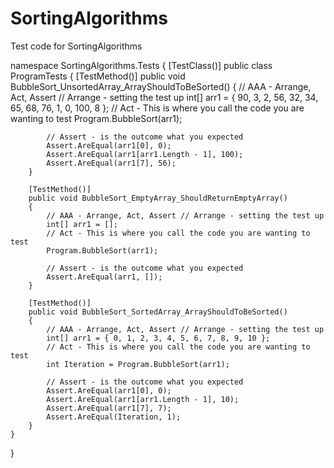 # SortingAlgorithms

Test code for SortingAlgorithms

namespace SortingAlgorithms.Tests
{
    [TestClass()]
    public class ProgramTests
    {
        [TestMethod()]
        public void BubbleSort_UnsortedArray_ArrayShouldToBeSorted()
        {
            // AAA - Arrange, Act, Assert // Arrange - setting the test up
            int[] arr1 = { 90, 3, 2, 56, 32, 34, 65, 68, 76, 1, 0, 100, 8 };
            // Act - This is where you call the code you are wanting to test
            Program.BubbleSort(arr1);

            // Assert - is the outcome what you expected
            Assert.AreEqual(arr1[0], 0);
            Assert.AreEqual(arr1[arr1.Length - 1], 100);
            Assert.AreEqual(arr1[7], 56);
        }

        [TestMethod()]
        public void BubbleSort_EmptyArray_ShouldReturnEmptyArray()
        {
            // AAA - Arrange, Act, Assert // Arrange - setting the test up
            int[] arr1 = [];
            // Act - This is where you call the code you are wanting to test
            Program.BubbleSort(arr1);

            // Assert - is the outcome what you expected
            Assert.AreEqual(arr1, []);
        }

        [TestMethod()]
        public void BubbleSort_SortedArray_ArrayShouldToBeSorted()
        {
            // AAA - Arrange, Act, Assert // Arrange - setting the test up
            int[] arr1 = { 0, 1, 2, 3, 4, 5, 6, 7, 8, 9, 10 };
            // Act - This is where you call the code you are wanting to test
            int Iteration = Program.BubbleSort(arr1);

            // Assert - is the outcome what you expected
            Assert.AreEqual(arr1[0], 0);
            Assert.AreEqual(arr1[arr1.Length - 1], 10);
            Assert.AreEqual(arr1[7], 7);
            Assert.AreEqual(Iteration, 1);
        }
    }
}
